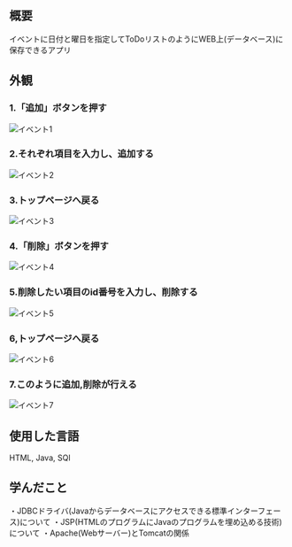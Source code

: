 ## 概要
イベントに日付と曜日を指定してToDoリストのようにWEB上(データベース)に保存できるアプリ

## 外観
### 1.「追加」ボタンを押す
![イベント1](https://user-images.githubusercontent.com/106091028/183052156-3b9e22cc-5666-48e8-a869-99e6ccbd8ec4.png)<br>

### 2.それぞれ項目を入力し、追加する
![イベント2](https://user-images.githubusercontent.com/106091028/183052171-672d4df6-1d2f-4cf5-8b2f-85503bab7a45.png)<br>

### 3.トップページへ戻る
![イベント3](https://user-images.githubusercontent.com/106091028/183052184-04fe016e-bd55-44b9-b9ad-971802b7ef52.png)<br>

### 4.「削除」ボタンを押す
![イベント4](https://user-images.githubusercontent.com/106091028/183052214-f9a46e3c-dea7-4be9-b448-92aaf8c862b1.png)<br>

### 5.削除したい項目のid番号を入力し、削除する
![イベント5](https://user-images.githubusercontent.com/106091028/183052264-8401fc63-34b0-4329-a128-5becc0daa6c1.png)<br>

### 6,トップページへ戻る
![イベント6](https://user-images.githubusercontent.com/106091028/183052287-0577619e-3a44-47de-b906-4cc66b555f7b.png)<br>

### 7.このように追加,削除が行える
![イベント7](https://user-images.githubusercontent.com/106091028/183052300-74b345be-1df4-456e-8aa9-a1accfe48317.png)<br>

## 使用した言語
HTML, Java, SQl

## 学んだこと
・JDBCドライバ(Javaからデータベースにアクセスできる標準インターフェース)について
・JSP(HTMLのプログラムにJavaのプログラムを埋め込める技術)について
・Apache(Webサーバー)とTomcatの関係
